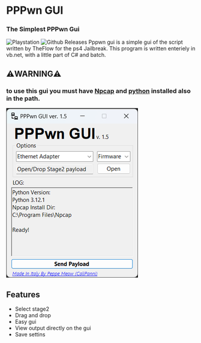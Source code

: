 # PPPwn GUI
### The Simplest PPPwn Gui



![Playstation](https://img.shields.io/badge/Playstation-003791?style=for-the-badge&logo=playstation&logoColor=white)
![Github Releases](https://img.shields.io/github/downloads/CaliPanni/PPPwngui/total.svg?style=plastic)
Pppwn gui is a simple gui of the script written by TheFlow for the ps4 Jailbreak. This program is written enteriely in vb.net, with a little part of C# and batch.
## ⚠️WARNING⚠️
### to use this gui you must have [Npcap](https://npcap.com/dist/npcap-1.79.exe) and [python](https://www.python.org/ftp/python/3.12.3/python-3.12.3-amd64.exe) installed also in the path.
![PPPwn gui 1.5](https://github.com/CaliPanni/PPPwngui/blob/main/Screenshot%202024-05-10%20182459.png?raw=true)

## Features

- Select stage2
- Drag and drop 
- Easy gui
- View output directly on the gui
- Save settins




